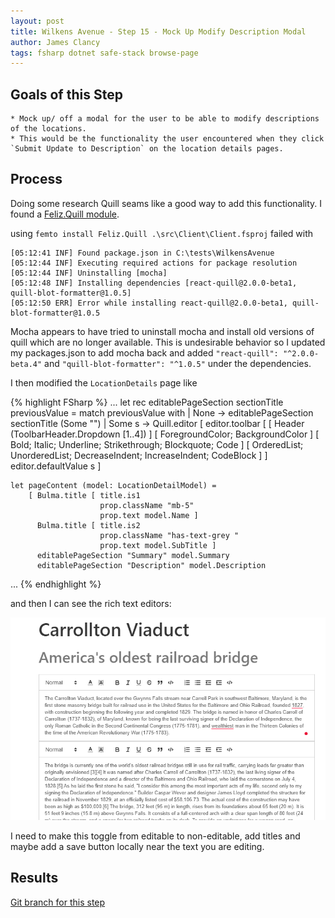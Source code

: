 ```yaml
---
layout: post
title: Wilkens Avenue - Step 15 - Mock Up Modify Description Modal
author: James Clancy
tags: fsharp dotnet safe-stack browse-page
---
```


## Goals of this Step
    * Mock up/ off a modal for the user to be able to modify descriptions of the locations. 
    * This would be the functionality the user encountered when they click `Submit Update to Description` on the location details pages.  

## Process

Doing some research Quill seams like a good way to add this functionality.  I found a [Feliz.Quill module](https://dzoukr.github.io/Feliz.Quill/#/). 

using `femto install Feliz.Quill .\src\Client\Client.fsproj` failed with 

```
[05:12:41 INF] Found package.json in C:\tests\WilkensAvenue
[05:12:44 INF] Executing required actions for package resolution
[05:12:44 INF] Uninstalling [mocha]
[05:12:48 INF] Installing dependencies [react-quill@2.0.0-beta1, quill-blot-formatter@1.0.5]
[05:12:50 ERR] Error while installing react-quill@2.0.0-beta1, quill-blot-formatter@1.0.5
```
Mocha appears to have tried to uninstall mocha and install old versions of quill which are no longer available. This is undesirable behavior so I updated my packages.json to add mocha back and added `"react-quill": "^2.0.0-beta.4"` and `"quill-blot-formatter": "^1.0.5"` under the dependencies. 


I then modified the `LocationDetails` page like 

{% highlight FSharp %}
...
    let rec editablePageSection sectionTitle previousValue =
        match previousValue with
          | None -> editablePageSection sectionTitle (Some "")
          | Some s -> 
                Quill.editor [
                    editor.toolbar [
                        [ Header (ToolbarHeader.Dropdown [1..4]) ]
                        [ ForegroundColor; BackgroundColor ]
                        [ Bold; Italic; Underline; Strikethrough; Blockquote; Code ]
                        [ OrderedList; UnorderedList; DecreaseIndent; IncreaseIndent; CodeBlock ]
                    ]
                    editor.defaultValue s
                ]

    let pageContent (model: LocationDetailModel) =
        [ Bulma.title [ title.is1
                        prop.className "mb-5"
                        prop.text model.Name ]
          Bulma.title [ title.is2
                        prop.className "has-text-grey "
                        prop.text model.SubTitle ]
          editablePageSection "Summary" model.Summary
          editablePageSection "Description" model.Description

...
{% endhighlight %}

and then I can see the rich text editors:

![Screenshot RTE-1](\assets\img\post-media\2021-09-03-WilkensAvenueStep15MockUpModifyDescription\RTE-1.png)

I need to make this toggle from editable to non-editable, add titles and maybe add a save button locally near the text you are editing. 


## Results


[Git branch for this step](https://github.com/jamesclancy/WilkensAvenue/tree/step-15)